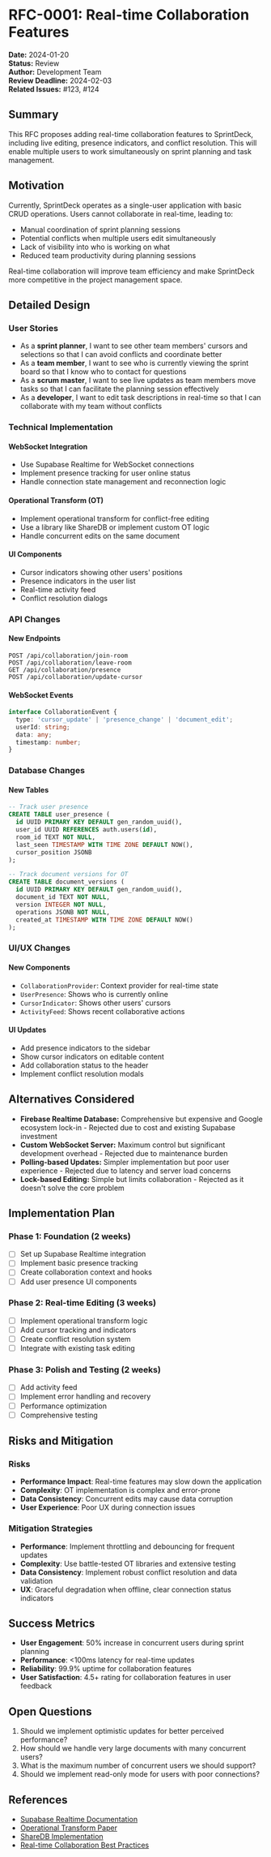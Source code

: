 # RFC-0001: Real-time Collaboration Features

**Date:** 2024-01-20  
**Status:** Review  
**Author:** Development Team  
**Review Deadline:** 2024-02-03  
**Related Issues:** #123, #124

## Summary

This RFC proposes adding real-time collaboration features to SprintDeck, including live editing, presence indicators, and conflict resolution. This will enable multiple users to work simultaneously on sprint planning and task management.

## Motivation

Currently, SprintDeck operates as a single-user application with basic CRUD operations. Users cannot collaborate in real-time, leading to:
- Manual coordination of sprint planning sessions
- Potential conflicts when multiple users edit simultaneously
- Lack of visibility into who is working on what
- Reduced team productivity during planning sessions

Real-time collaboration will improve team efficiency and make SprintDeck more competitive in the project management space.

## Detailed Design

### User Stories
- As a **sprint planner**, I want to see other team members' cursors and selections so that I can avoid conflicts and coordinate better
- As a **team member**, I want to see who is currently viewing the sprint board so that I know who to contact for questions
- As a **scrum master**, I want to see live updates as team members move tasks so that I can facilitate the planning session effectively
- As a **developer**, I want to edit task descriptions in real-time so that I can collaborate with my team without conflicts

### Technical Implementation

#### WebSocket Integration
- Use Supabase Realtime for WebSocket connections
- Implement presence tracking for user online status
- Handle connection state management and reconnection logic

#### Operational Transform (OT)
- Implement operational transform for conflict-free editing
- Use a library like ShareDB or implement custom OT logic
- Handle concurrent edits on the same document

#### UI Components
- Cursor indicators showing other users' positions
- Presence indicators in the user list
- Real-time activity feed
- Conflict resolution dialogs

### API Changes

#### New Endpoints
```
POST /api/collaboration/join-room
POST /api/collaboration/leave-room
GET /api/collaboration/presence
POST /api/collaboration/update-cursor
```

#### WebSocket Events
```typescript
interface CollaborationEvent {
  type: 'cursor_update' | 'presence_change' | 'document_edit';
  userId: string;
  data: any;
  timestamp: number;
}
```

### Database Changes

#### New Tables
```sql
-- Track user presence
CREATE TABLE user_presence (
  id UUID PRIMARY KEY DEFAULT gen_random_uuid(),
  user_id UUID REFERENCES auth.users(id),
  room_id TEXT NOT NULL,
  last_seen TIMESTAMP WITH TIME ZONE DEFAULT NOW(),
  cursor_position JSONB
);

-- Track document versions for OT
CREATE TABLE document_versions (
  id UUID PRIMARY KEY DEFAULT gen_random_uuid(),
  document_id TEXT NOT NULL,
  version INTEGER NOT NULL,
  operations JSONB NOT NULL,
  created_at TIMESTAMP WITH TIME ZONE DEFAULT NOW()
);
```

### UI/UX Changes

#### New Components
- `CollaborationProvider`: Context provider for real-time state
- `UserPresence`: Shows who is currently online
- `CursorIndicator`: Shows other users' cursors
- `ActivityFeed`: Shows recent collaborative actions

#### UI Updates
- Add presence indicators to the sidebar
- Show cursor indicators on editable content
- Add collaboration status to the header
- Implement conflict resolution modals

## Alternatives Considered

- **Firebase Realtime Database:** Comprehensive but expensive and Google ecosystem lock-in - Rejected due to cost and existing Supabase investment
- **Custom WebSocket Server:** Maximum control but significant development overhead - Rejected due to maintenance burden
- **Polling-based Updates:** Simpler implementation but poor user experience - Rejected due to latency and server load concerns
- **Lock-based Editing:** Simple but limits collaboration - Rejected as it doesn't solve the core problem

## Implementation Plan

### Phase 1: Foundation (2 weeks)
- [ ] Set up Supabase Realtime integration
- [ ] Implement basic presence tracking
- [ ] Create collaboration context and hooks
- [ ] Add user presence UI components

### Phase 2: Real-time Editing (3 weeks)
- [ ] Implement operational transform logic
- [ ] Add cursor tracking and indicators
- [ ] Create conflict resolution system
- [ ] Integrate with existing task editing

### Phase 3: Polish and Testing (2 weeks)
- [ ] Add activity feed
- [ ] Implement error handling and recovery
- [ ] Performance optimization
- [ ] Comprehensive testing

## Risks and Mitigation

### Risks
- **Performance Impact**: Real-time features may slow down the application
- **Complexity**: OT implementation is complex and error-prone
- **Data Consistency**: Concurrent edits may cause data corruption
- **User Experience**: Poor UX during connection issues

### Mitigation Strategies
- **Performance**: Implement throttling and debouncing for frequent updates
- **Complexity**: Use battle-tested OT libraries and extensive testing
- **Data Consistency**: Implement robust conflict resolution and data validation
- **UX**: Graceful degradation when offline, clear connection status indicators

## Success Metrics

- **User Engagement**: 50% increase in concurrent users during sprint planning
- **Performance**: <100ms latency for real-time updates
- **Reliability**: 99.9% uptime for collaboration features
- **User Satisfaction**: 4.5+ rating for collaboration features in user feedback

## Open Questions

1. Should we implement optimistic updates for better perceived performance?
2. How should we handle very large documents with many concurrent users?
3. What is the maximum number of concurrent users we should support?
4. Should we implement read-only mode for users with poor connections?

## References

- [Supabase Realtime Documentation](https://supabase.com/docs/guides/realtime)
- [Operational Transform Paper](https://operational-transformation.github.io/)
- [ShareDB Implementation](https://github.com/share/sharedb)
- [Real-time Collaboration Best Practices](https://www.ably.com/blog/real-time-collaboration) 